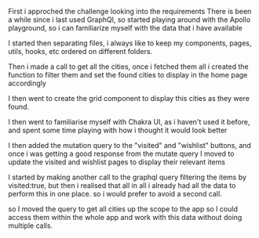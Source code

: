 First i approched the challenge looking into the requirements
There is been a while since i last used GraphQl, so started playing around with the Apollo playground, so i can familiarize myself with the data that i have available

I started then separating files, i always like to keep my components, pages, utils, hooks, etc ordered on different folders. 

Then i made a call to get all the cities, once i fetched them all i created the function to filter them and set the found cities to display in the home page accordingly

I then went to create the grid component to display this cities as they were found.

I then went to familiarise myself with Chakra UI, as i haven't used it before, and spent some time playing with how i thought it would look better

I then added the mutation query to the "visited" and "wishlist" buttons, and once i was getting a good response from the mutate query I moved to update the visited and wishlist pages to display their relevant items

I started by making another call to the graphql query filtering the items by visited:true, but then i realised that all in all i already had all the data to perform this in one place. so i would prefer to avoid a second call. 

so I moved the query to get all cities up the scope to the app so I could access them within the whole app and work with this data without doing multiple calls.